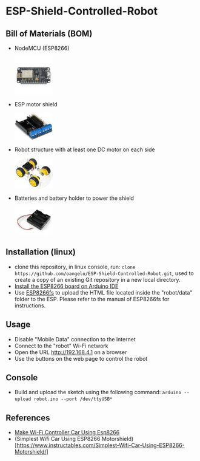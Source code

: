 # ESP-Shield-Controlled-Robot

## Bill of Materials (BOM)

* NodeMCU (ESP8266) 

    ![4Wd Smart Car Chassis](img/nodemcu.jpeg)

* ESP motor shield 

    ![ESP motor shield](img/motor_shield.jpg)

* Robot structure with at least one DC motor on each side 

    ![4Wd Smart Car Chassis](img/4wd_car_chassis.jpg)

* Batteries and battery holder to power the shield 

    ![Battery holder](img/battery_holder.jpeg)

## Installation (linux)

* clone this repository, in linux console, run: `clone https://github.com/oangelo/ESP-Shield-Controlled-Robot.git`, used to create a copy of an existing Git repository in a new local directory.
* [Install the ESP8266 board on Arduino IDE](https://github.com/esp8266/Arduino)
* Use [ESP8266fs](https://github.com/esp8266/arduino-esp8266fs-plugin) to upload the HTML file located inside the "robot/data" folder to the ESP. Please refer to the manual of ESP8266fs for instructions.

## Usage

* Disable "Mobile Data" connection to the internet
* Connect to the "robot" Wi-Fi network
* Open the URL http://192.168.4.1 on a browser
* Use the buttons on the web page to control the robot

## Console 

* Build and upload the sketch using the following command: `arduino --upload robot.ino --port /dev/ttyUSB*`

## References

* [Make Wi-Fi Controller Car Using Esp8266](https://www.hackster.io/diyprojectslab/make-wi-fi-controller-car-using-esp8266-297e49)
* (Simplest Wifi Car Using ESP8266 Motorshield)[https://www.instructables.com/Simplest-Wifi-Car-Using-ESP8266-Motorshield/]
